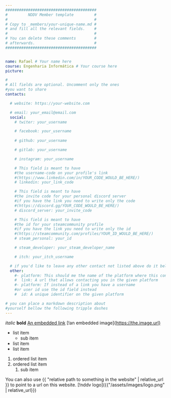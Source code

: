```yaml
---
########################################
#         NDDV Member template         #
#                                      #
# Copy to _members/your-unique-name.md #
# and fill all the relevant fields.    #
#                                      #
# You can delete these comments        #
# afterwards.                          #
########################################


name: Rafael # Your name here
course: Engenharia Informática # Your course here
picture: 

# 
# All fields are optional. Uncomment only the ones
#you want to share
contacts:

  # website: https://your-website.com

  # email: your_email@email.com
  social:
    # twiter: your_username

    # facebook: your_username
  
    # github: your_username

    # gitlab: your_username

    # instagram: your_username

    # This field is meant to have 
    #the username-code on your profile's link
    #(https://www.linkedin.com/in/YOUR_CODE_WOULD_BE_HERE/)
    # linkedin: your_link_code

    # This field is meant to have 
    #the invite code for your personal discord server
    #if you have the link you need to write only the code
    #(https://discord.gg/YOUR_CODE_WOULD_BE_HERE/)
    # discord_server: your_invite_code

    # This field is meant to have 
    #the id for your steamcommunity profile
    #if you have the link you need to write only the id
    #(https://steamcommunity.com/profiles/YOUR_ID_WOULD_BE_HERE/)
    # steam_personal: your_id

    # steam_developer: your_steam_developer_name

    # itch: your_itch_username

  # if you'd like to leave any other contact not listed above do it bellow
  other:
    #- platform: This should me the name of the platform where this contact is valid
    #  link: A url that allows contacting you in the given platform
    #- platform: If instead of a link you have a username 
    #or user id use the id field instead
    #  id: A unique identifier on the given platform

# you can place a markdown description about 
#yourself bellow the following tripple dashes
---
```

*italic* 
**bold** 
[An embedded link](https://the.url) 
[!an embedded image]{https://the.image.url}
- list item 
  - sub item
- list item
- list item

1. ordered list item
2. ordered list item
   1. sub item

You can also use {{ "relative path to something in the website" | relative_url }} to point to a url on this website.
[!nddv logo]({{"/assets/images/logo.png" | relative_url}})
